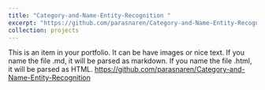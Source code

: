 ```yaml
---
title: "Category-and-Name-Entity-Recognition "
excerpt: "https://github.com/parasnaren/Category-and-Name-Entity-Recognition"
collection: projects
---
```


This is an item in your portfolio. It can be have images or nice text. If you name the file .md, it will be parsed as markdown. If you name the file .html, it will be parsed as HTML. 
https://github.com/parasnaren/Category-and-Name-Entity-Recognition
